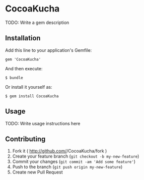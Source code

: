 # CocoaKucha

TODO: Write a gem description

## Installation

Add this line to your application's Gemfile:

    gem 'CocoaKucha'

And then execute:

    $ bundle

Or install it yourself as:

    $ gem install CocoaKucha

## Usage

TODO: Write usage instructions here

## Contributing

1. Fork it ( http://github.com/<my-github-username>/CocoaKucha/fork )
2. Create your feature branch (`git checkout -b my-new-feature`)
3. Commit your changes (`git commit -am 'Add some feature'`)
4. Push to the branch (`git push origin my-new-feature`)
5. Create new Pull Request
